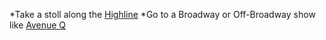 *Take a stoll along the [Highline](http://www.yelp.com/biz/the-high-line-new-york)
*Go to a Broadway or Off-Broadway show like [Avenue Q](http://www.yelp.com/biz/avenue-q-new-york)
